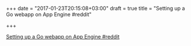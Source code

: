 +++
date = "2017-01-23T20:15:08+03:00"
draft = true
title = "Setting up a Go webapp on App Engine  #reddit"

+++

<p><a href="https://t.co/27ihZOeQcg">Setting up a Go webapp on App Engine  #reddit</a></p>
